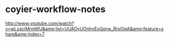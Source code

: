 coyier-workflow-notes
=====================

http://www.youtube.com/watch?v=wLzaciMrmWU&amp;list=UUADyUOnhyEoQqrw_RrsGleA&amp;feature=share&amp;index=7
